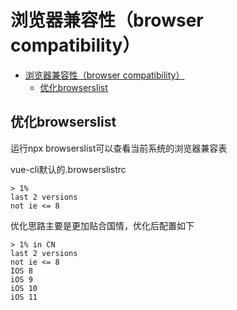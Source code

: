 # 浏览器兼容性（browser compatibility）

<!-- TOC -->

- [浏览器兼容性（browser compatibility）](#浏览器兼容性browser-compatibility)
    - [优化browserslist](#优化browserslist)

<!-- /TOC -->

## 优化browserslist

运行npx browserslist可以查看当前系统的浏览器兼容表

vue-cli默认的.browserslistrc

```
> 1%
last 2 versions
not ie <= 8
```

优化思路主要是更加贴合国情，优化后配置如下

```
> 1% in CN
last 2 versions
not ie <= 8
IOS 8
iOS 9
iOS 10
iOS 11
```